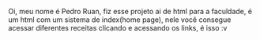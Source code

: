 Oi, meu nome é Pedro Ruan, fiz esse projeto ai de html para a faculdade, é um html com um sistema de index(home page), nele você consegue acessar diferentes receitas clicando e acessando os links, é isso :v
